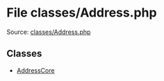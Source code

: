 File classes/Address.php
=========

Source: [classes/Address.php](https://github.com/PrestaShop/PrestaShop/blob/1.5.6.3/classes/Address.php)


Classes
-------

* [AddressCore](class.AddressCore.md)

